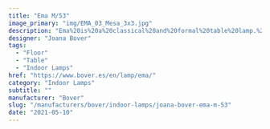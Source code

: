 ```yaml
---
title: "Ema M/53"
image_primary: "img/EMA_03_Mesa_3x3.jpg"
description: "Ema%20is%20a%20classical%20and%20formal%20table%20lamp.%20As%20most%20of%20our%20products%2C%20it%20has%20brass%20stem%20and%20a%A0%203%20mm%20stainless%20stainless%20steel%20base.%20Both%20materials%20are%20chrome%20or%20nickel%20plated.%20The%20square%20%A0stem%20holding%20the%20shade%20is%20also%20available%20with%20leather%2C%20either%20in%20chocolate%20or%20caramel%20brown.%20The%20shade%20is%20rectangular%20and%20offers%20an%20indirect%2C%20soft%20and%20comfortable%20light.%0A%0A"
designer: "Joana Bover"
tags: 
  - "Floor"
  - "Table"
  - "Indoor Lamps"
href: "https://www.bover.es/en/lamp/ema/"
category: "Indoor Lamps"
subtitle: ""
manufacturer: "Bover"
slug: "/manufacturers/bover/indoor-lamps/joana-bover-ema-m-53"
date: "2021-05-10"
---
```

